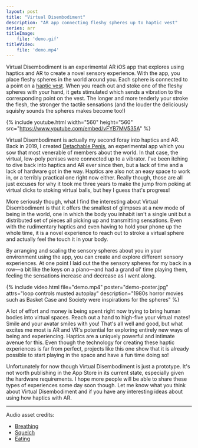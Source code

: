 ```yaml
---
layout: post
title: "Virtual Disembodiment"
description: "AR app connecting fleshy spheres up to haptic vest"
series: arr
titleImage:
    file: 'demo.gif'
titleVideo:
    file: 'demo.mp4'
---
```


Virtual Disembodiment is an experimental AR iOS app that explores using haptics and AR to create a novel sensory experience. With the app, you place fleshy spheres in the world around you. Each sphere is connected to a point on a [haptic vest](https://www.bhaptics.com). When you reach out and stoke one of the fleshy spheres with your hand, it gets stimulated which sends a vibration to the corresponding point on the vest. The longer and more tenderly your stroke the flesh, the stronger the tactile sensations (and the louder the deliciously squishy sounds the spheres makes become too!)

{% include youtube.html width="560" height="560" src="https://www.youtube.com/embed/vFYB7MV535A" %}

Virtual Disembodiment is actually my second foray into haptics and AR. Back in 2019, I created [Detachable Penis](/detachable-penis), an experimental app which you sow that most venerable of members about the world. In that case, the virtual, low-poly penises were connected up to a vibrator. I've been itching to dive back into haptics and AR ever since then, but a lack of time and a lack of hardware got in the way. Haptics are also not an easy space to work in, or a terribly practical one right now either. Really though, those are all just excuses for why it took me three years to make the jump from poking at virtual dicks to stoking virtual balls, but hey I guess that's progress!

More seriously though, what I find the interesting about Virtual Disembodiment is that it offers the smallest of glimpses at a new mode of being in the world, one in which the body you inhabit isn't a single unit but a distributed set of pieces all picking up and transmitting sensations. Even with the rudimentary haptics and even having to hold your phone up the whole time, it is a novel experience to reach out to stroke a virtual sphere and actually feel the touch it in your body.

By arranging and scaling the sensory spheres about you in your environment using the app, you can create and explore different sensory experiences. At one point I laid out the the sensory spheres for my back in a row—a bit like the keys on a piano—and had a grand ol' time playing them, feeling the sensations increase and decrease as I went along. 

{% include video.html file="demo.mp4" poster="demo-poster.jpg" attrs="loop controls musted autoplay" description="1980s horror movies such as Basket Case and Society were inspirations for the spheres" %}

A lot of effort and money is being spent right now trying to bring human bodies into virtual spaces. Reach out a hand to high-five your virtual mates! Smile and your avatar smiles with you! That's all well and good, but what excites me most is AR and VR's potential for exploring entirely new ways of being and experiencing. Haptics are a uniquely powerful and intimate avenue for this. Even though the technology for creating these haptic experiences is far from perfect, projects like this one show that it is already possible to start playing in the space and have a fun time doing so!

Unfortunately for now though Virtual Disembodiment is just a prototype. It's not worth publishing in the App Store in its current state, especially given the hardware requirements. I hope more people will be able to share these types of experiences some day soon though. Let me know what you think about Virtual Disembodiment and if you have any interesting ideas about using how haptics with AR.

---

Audio asset credits:

- [Breathing](https://freesound.org/people/Erdie/sounds/22039/)
- [Squelch](https://freesound.org/people/SoundDesignForYou/packs/36178/)
- [Eating](https://freesound.org/people/julius_galla/sounds/322296/)
